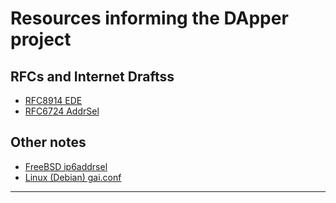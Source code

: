 # Resources informing the DApper project

## RFCs and Internet Draftss
- [RFC8914 EDE][EDE]
- [RFC6724 AddrSel][AddrSel]

## Other notes

- [FreeBSD ip6addrsel][ip6addrsel]
- [Linux (Debian) gai.conf][gai.conf]

---
[EDE]:
https://www.rfc-editor.org/rfc/rfc8914.html

[AddrSel]:
https://www.rfc-editor.org/rfc/rfc6724.html

[ip6addrsel]:
https://www.no8.be/niall/magic-book/FreeBSD-address-selection.shtml

[gai.conf]:
https://manpages.debian.org/bullseye/manpages/gai.conf.5.en.html
